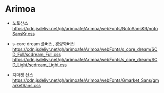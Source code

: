 # Arimoa

* 노토산스
https://cdn.jsdelivr.net/gh/arimoafe/Arimoa/webFonts/NotoSansKR/notoSansKr.css

* s-core dream 풀버전, 경량화버전
https://cdn.jsdelivr.net/gh/arimoafe/Arimoa/webFonts/s_core_dream/SCD_Full/scdream_Full.css
https://cdn.jsdelivr.net/gh/arimoafe/Arimoa/webFonts/s_core_dream/SCD_Light/scdream_Light.css

* 지마켓 산스
https://cdn.jsdelivr.net/gh/arimoafe/Arimoa/webFonts/Gmarket_Sans/gmarketSans.css
